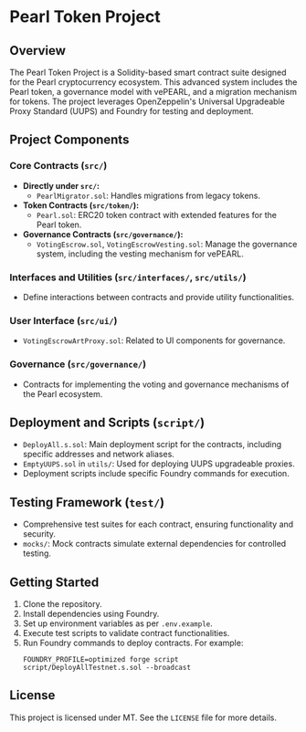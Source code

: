 # Pearl Token Project

## Overview
The Pearl Token Project is a Solidity-based smart contract suite designed for the Pearl cryptocurrency ecosystem. This advanced system includes the Pearl token, a governance model with vePEARL, and a migration mechanism for tokens. The project leverages OpenZeppelin's Universal Upgradeable Proxy Standard (UUPS) and Foundry for testing and deployment.

## Project Components

### Core Contracts (`src/`)
- **Directly under `src/`:**
  - `PearlMigrator.sol`: Handles migrations from legacy tokens.
- **Token Contracts (`src/token/`):**
  - `Pearl.sol`: ERC20 token contract with extended features for the Pearl token.
- **Governance Contracts (`src/governance/`):**
  - `VotingEscrow.sol`, `VotingEscrowVesting.sol`: Manage the governance system, including the vesting mechanism for vePEARL.

### Interfaces and Utilities (`src/interfaces/`, `src/utils/`)
- Define interactions between contracts and provide utility functionalities.

### User Interface (`src/ui/`)
- `VotingEscrowArtProxy.sol`: Related to UI components for governance.

### Governance (`src/governance/`)
- Contracts for implementing the voting and governance mechanisms of the Pearl ecosystem.

## Deployment and Scripts (`script/`)
- `DeployAll.s.sol`: Main deployment script for the contracts, including specific addresses and network aliases.
- `EmptyUUPS.sol` in `utils/`: Used for deploying UUPS upgradeable proxies.
- Deployment scripts include specific Foundry commands for execution.

## Testing Framework (`test/`)
- Comprehensive test suites for each contract, ensuring functionality and security.
- `mocks/`: Mock contracts simulate external dependencies for controlled testing.

## Getting Started
1. Clone the repository.
2. Install dependencies using Foundry.
3. Set up environment variables as per `.env.example`.
4. Execute test scripts to validate contract functionalities.
5. Run Foundry commands to deploy contracts. For example:
   ```
   FOUNDRY_PROFILE=optimized forge script script/DeployAllTestnet.s.sol --broadcast
   ```

## License
This project is licensed under MT. See the `LICENSE` file for more details.
